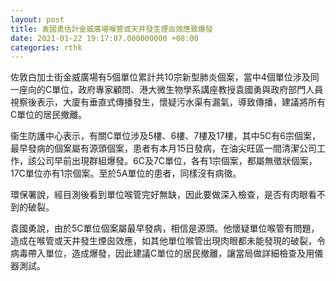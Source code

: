 ```yaml
---
layout: post
title: 袁國勇估計金威廣場喉管或天井發生煙囪效應致爆發
date: 2021-01-22 19:17:07.000000000 +08:00
categories: rthk
---
```


佐敦白加士街金威廣場有5個單位累計共10宗新型肺炎個案，當中4個單位涉及同一座向的C單位，政府專家顧問、港大微生物學系講座教授袁國勇與政府部門人員視察後表示，大廈有垂直式傳播發生，懷疑污水渠有漏氣，導致傳播，建議將所有C單位的居民撤離。

衞生防護中心表示，有關C單位涉及5樓、6樓、7樓及17樓，其中5C有6宗個案，最早發病的個案屬有源頭個案，患者有本月15日發病，在油尖旺區一間清潔公司工作，該公司早前出現群組爆發。6C及7C單位，各有1宗個案，都屬無徵狀個案，17C單位亦有1宗個案。至於5A單位的患者，同樣沒有病徵。

環保署說，經目測後看到單位喉管完好無缺，因此要做深入檢查，是否有肉眼看不到的破裂。

袁國勇說，由於5C單位個案屬最早發病，相信是源頭。他懷疑單位喉管有問題，造成在喉管或天井發生煙囪效應，如其他單位喉管出現肉眼都未能發現的破裂，令病毒帶入單位，造成爆發，因此建議C單位的居民撤離，讓當局做詳細檢查及用儀器測試。
